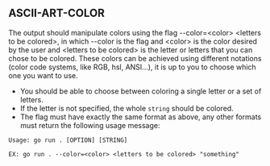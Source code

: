 ## ASCII-ART-COLOR

The output should manipulate colors using the flag --color=\<color> \<letters to be colored>, in which --color is the flag and \<color> is the color desired by the user and \<letters to be colored> is the letter or letters that you can chose to be colored. These colors can be achieved using different notations (color code systems, like RGB, hsl, ANSI...), it is up to you to choose which one you want to use.

- You should be able to choose between coloring a single letter or a set of letters.
- If the letter is not specified, the whole `string` should be colored.
- The flag must have exactly the same format as above, any other formats must return the following usage message:
```
Usage: go run . [OPTION] [STRING]

EX: go run . --color=<color> <letters to be colored> "something"
```